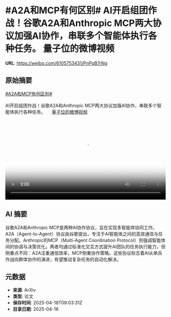 # #A2A和MCP有何区别# AI开启组团作战！谷歌A2A和Anthropic MCP两大协议加强AI协作，串联多个智能体执行各种任务。 量子位的微博视频

**URL**: https://weibo.com/6105753431/PnPqB7rNg

## 原始摘要

<a href="https://m.weibo.cn/search?containerid=231522type%3D1%26t%3D10%26q%3D%23A2A%E5%92%8CMCP%E6%9C%89%E4%BD%95%E5%8C%BA%E5%88%AB%23&amp;extparam=%23A2A%E5%92%8CMCP%E6%9C%89%E4%BD%95%E5%8C%BA%E5%88%AB%23" data-hide=""><span class="surl-text">#A2A和MCP有何区别#</span></a> <br><br>AI开启组团作战！谷歌A2A和Anthropic MCP两大协议加强AI协作，串联多个智能体执行各种任务。 <a href="https://video.weibo.com/show?fid=1034:5156791055745101" data-hide=""><span class="url-icon"><img style="width: 1rem;height: 1rem" src="https://h5.sinaimg.cn/upload/2015/09/25/3/timeline_card_small_video_default.png" referrerpolicy="no-referrer"></span><span class="surl-text">量子位的微博视频</span></a> <br clear="both"><div style="clear: both"></div><video controls="controls" poster="https://tvax2.sinaimg.cn/orj480/006Fd7o3ly1i0kyfx5hiwj30u01hcq5m.jpg" style="width: 100%"><source src="https://f.video.weibocdn.com/o0/Rm70N8JLlx08nzh7PTK801041200mymj0E010.mp4?label=mp4_720p&amp;template=720x1280.24.0&amp;ori=0&amp;ps=1CwnkDw1GXwCQx&amp;Expires=1744970557&amp;ssig=YGXeq3oMHQ&amp;KID=unistore,video"><source src="https://f.video.weibocdn.com/o0/Mrt3uoBZlx08nzh7jEM801041200dCrO0E010.mp4?label=mp4_hd&amp;template=540x960.24.0&amp;ori=0&amp;ps=1CwnkDw1GXwCQx&amp;Expires=1744970557&amp;ssig=tqd%2FvEA0Tk&amp;KID=unistore,video"><source src="https://f.video.weibocdn.com/o0/KueXuu34lx08nzh7LOZy010412007seg0E010.mp4?label=mp4_ld&amp;template=360x640.24.0&amp;ori=0&amp;ps=1CwnkDw1GXwCQx&amp;Expires=1744970557&amp;ssig=rDUuzqJ4kL&amp;KID=unistore,video"><p>视频无法显示，请前往<a href="https://video.weibo.com/show?fid=1034%3A5156791055745101" target="_blank" rel="noopener noreferrer">微博视频</a>观看。</p></video>

## AI 摘要

谷歌A2A和Anthropic MCP是两种AI协作协议，旨在实现多智能体协同工作。A2A（Agent-to-Agent）协议由谷歌提出，专注于AI智能体之间的高效通信与任务分配。Anthropic的MCP（Multi-Agent Coordination Protocol）则强调智能体间的协调与决策优化。两者均通过标准化交互方式提升AI团队的任务执行能力，但侧重点不同：A2A注重通信效率，MCP侧重协作策略。这些协议标志着AI从单兵作战向群体协作的演进，有望推动复杂任务的自动化解决。

## 元数据

- **来源**: ArXiv
- **类型**: 论文
- **保存时间**: 2025-04-18T09:03:31Z
- **目录日期**: 2025-04-18
